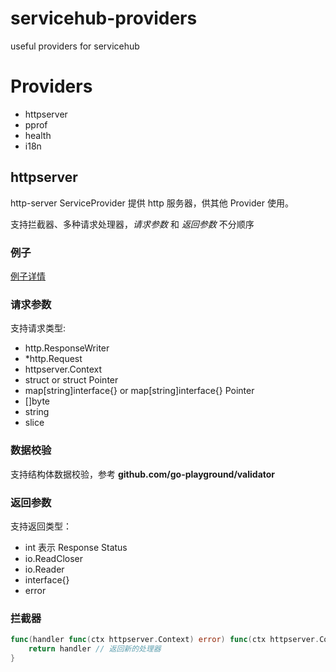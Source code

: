 # servicehub-providers
useful providers for servicehub

# Providers
* httpserver
* pprof
* health
* i18n

## httpserver
http-server ServiceProvider 提供 http 服务器，供其他 Provider 使用。

支持拦截器、多种请求处理器，*请求参数* 和 *返回参数* 不分顺序

### 例子
[例子详情](./httpserver/examples/main.go)

### 请求参数
支持请求类型:
* http.ResponseWriter
* *http.Request
* httpserver.Context
* struct or struct Pointer
* map[string]interface{} or map[string]interface{} Pointer
* []byte
* string
* slice

### 数据校验
支持结构体数据校验，参考 **github.com/go-playground/validator**

### 返回参数
支持返回类型：
* int 表示 Response Status
* io.ReadCloser
* io.Reader
* interface{}
* error

### 拦截器
```go
func(handler func(ctx httpserver.Context) error) func(ctx httpserver.Context) error {
    return handler // 返回新的处理器
}
```
